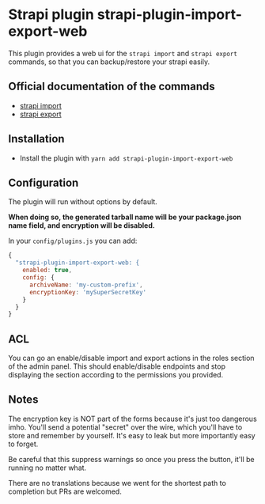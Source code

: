 # Strapi plugin strapi-plugin-import-export-web

This plugin provides a web ui for the `strapi import` and `strapi export` commands, so that you can backup/restore your strapi easily.

## Official documentation of the commands

- [strapi import](https://docs.strapi.io/dev-docs/data-management/import)
- [strapi export](https://docs.strapi.io/dev-docs/data-management/export)

## Installation

- Install the plugin with `yarn add strapi-plugin-import-export-web`

## Configuration

The plugin will run without options by default.

**When doing so, the generated tarball name will be your package.json name field, and encryption will be disabled.**

In your `config/plugins.js` you can add:

```js
{
  "strapi-plugin-import-export-web: {
    enabled: true,
    config: {
      archiveName: 'my-custom-prefix',
      encryptionKey: 'mySuperSecretKey'
    }
  }
}
```

## ACL

You can go an enable/disable import and export actions in the roles section of the admin panel. This should enable/disable endpoints and stop displaying the section according to the permissions you provided.

## Notes

The encryption key is NOT part of the forms because it's just too dangerous imho. You'll send a potential "secret" over the wire, which you'll have to store and remember by yourself. It's easy to leak but more importantly easy to forget.

Be careful that this suppress warnings so once you press the button, it'll be running no matter what.

There are no translations because we went for the shortest path to completion but PRs are welcomed.
